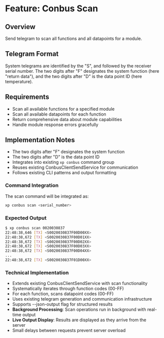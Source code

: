 # Feature: Conbus Scan

## Overview
Send telegram to scan all functions and all datapoints for a module.

## Telegram Format
System telegrams are identified by the "S", and followed by the receiver serial number. The two digits after "F" designates the system function (here "return data"), and the two digits after "D" is the data point ID (here temperature).

## Requirements
- Scan all available functions for a specified module
- Scan all available datapoints for each function
- Return comprehensive data about module capabilities
- Handle module response errors gracefully

## Implementation Notes
- The two digits after "F" designates the system function
- The two digits after "D" is the data point ID
- Integrates into existing `xp conbus` command group
- Reuses existing ConbusClientSendService for communication
- Follows existing CLI patterns and output formatting

### Command Integration
The scan command will be integrated as:
```bash
xp conbus scan <serial_number>
```

### Expected Output
```bash
$ xp conbus scan 0020030837
22:48:38,646 [TX] <S0020030837F00D00XX>
22:48:38,672 [TX] <S0020030837F00D01XX>
22:48:38,672 [TX] <S0020030837F00D02XX>
22:48:38,672 [TX] <S0020030837F00D03XX>
22:48:38,672 [TX] <S0020030837F00D04XX>
...
22:48:38,672 [TX] <S0020030837F01D00XX>
```

### Technical Implementation
- Extends existing ConbusClientSendService with scan functionality
- Systematically iterates through function codes (00-FF)
- For each function, scans datapoint codes (00-FF)  
- Uses existing telegram generation and communication infrastructure
- Supports --json-output flag for structured results
- **Background Processing**: Scan operations run in background with real-time output
- **Live Output Display**: Results are displayed as they arrive from the server
- Small delays between requests prevent server overload